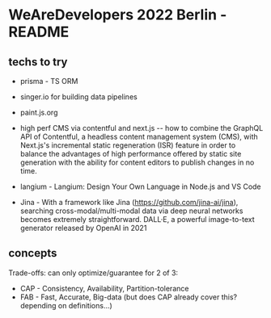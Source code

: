 # WeAreDevelopers 2022 Berlin - README

## techs to try

- prisma - TS ORM
- singer.io for building data pipelines
- paint.js.org
- high perf CMS via contentful and next.js 
-- how to combine the GraphQL API of Contentful, a headless content management system (CMS), with Next.js's incremental static regeneration (ISR) feature in order to balance the advantages of high performance offered by static site generation with the ability for content editors to publish changes in no time.

- langium - Langium: Design Your Own Language in Node.js and VS Code

- Jina - With a framework like Jina (https://github.com/jina-ai/jina), searching cross-modal/multi-modal data via deep neural networks becomes extremely straightforward. DALL&middot;E, a powerful image-to-text generator released by OpenAI in 2021 

## concepts

Trade-offs: can only optimize/guarantee for 2 of 3:

- CAP - Consistency, Availability, Partition-tolerance
- FAB - Fast, Accurate, Big-data (but does CAP already cover this? depending on definitions...)

